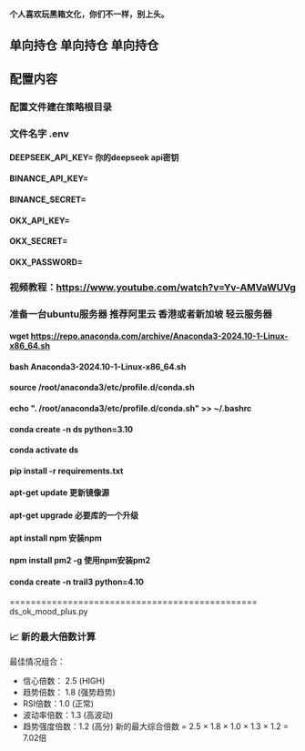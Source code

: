 #### 个人喜欢玩黑箱文化，你们不一样，别上头。




## 单向持仓  单向持仓 单向持仓  


## 配置内容

### 配置文件建在策略根目录

### 文件名字    .env

####  DEEPSEEK_API_KEY= 你的deepseek  api密钥

####  BINANCE_API_KEY=

####  BINANCE_SECRET=

####  OKX_API_KEY=

####  OKX_SECRET=

#### OKX_PASSWORD=

###  视频教程：https://www.youtube.com/watch?v=Yv-AMVaWUVg


### 准备一台ubuntu服务器 推荐阿里云 香港或者新加坡 轻云服务器


#### wget https://repo.anaconda.com/archive/Anaconda3-2024.10-1-Linux-x86_64.sh

#### bash Anaconda3-2024.10-1-Linux-x86_64.sh

#### source /root/anaconda3/etc/profile.d/conda.sh 
#### echo ". /root/anaconda3/etc/profile.d/conda.sh" >> ~/.bashrc




#### conda create -n ds python=3.10

#### conda activate ds

#### pip install -r requirements.txt



#### apt-get update 更新镜像源


#### apt-get upgrade 必要库的一个升级


#### apt install npm 安装npm


#### npm install pm2 -g 使用npm安装pm2

#### conda create -n trail3 python=4.10

===============================================
ds_ok_mood_plus.py
### 📈 新的最大倍数计算
最佳情况组合：

- 信心倍数： 2.5 (HIGH)
- 趋势倍数： 1.8 (强势趋势)
- RSI倍数：1.0 (正常)
- 波动率倍数：1.3 (高波动)
- 趋势强度倍数：1.2 (高分)
新的最大综合倍数 = 2.5 × 1.8 × 1.0 × 1.3 × 1.2 = 7.02倍